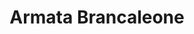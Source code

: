 ---
layout: post
title: Armata Brancaleone
director: Mario Monicelli
year: 1966
cover: https://images.mubicdn.net/images/film/29012/cache-20105-1638046853/image-w1280.jpg
---